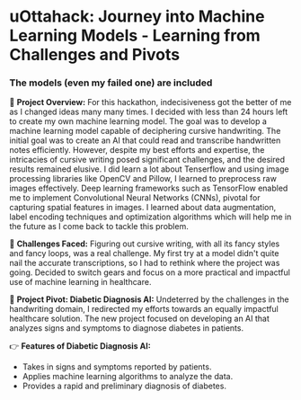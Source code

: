 # **uOttahack: Journey into Machine Learning Models - Learning from Challenges and Pivots**

### The models (even my failed one) are included 

🌟 **Project Overview:**
For this hackathon, indecisiveness got the better of me as I changed ideas many many times. I decided with less than 24 hours left to create my own machine learning model. The goal was to develop a machine learning model capable of deciphering cursive handwriting. The initial goal was to create an AI that could read and transcribe handwritten notes efficiently. However, despite my best efforts and expertise, the intricacies of cursive writing posed significant challenges, and the desired results remained elusive. I did learn a lot about Tenserflow and using image processing libraries like OpenCV and Pillow, I learned to preprocess raw images effectively. Deep learning frameworks such as TensorFlow enabled me to implement Convolutional Neural Networks (CNNs), pivotal for capturing spatial features in images. I learned about data augmentation, label encoding techniques and optimization algorithms which will help me in the future as I come back to tackle this problem.

🤔 **Challenges Faced:**
Figuring out cursive writing, with all its fancy styles and fancy loops, was a real challenge. My first try at a model didn't quite nail the accurate transcriptions, so I had to rethink where the project was going. Decided to switch gears and focus on a more practical and impactful use of machine learning in healthcare.

🚀 **Project Pivot: Diabetic Diagnosis AI:**
Undeterred by the challenges in the handwriting domain, I redirected my efforts towards an equally impactful healthcare solution. The new project focused on developing an AI that analyzes signs and symptoms to diagnose diabetes in patients.

👉 **Features of Diabetic Diagnosis AI:**
- Takes in signs and symptoms reported by patients.
- Applies machine learning algorithms to analyze the data.
- Provides a rapid and preliminary diagnosis of diabetes.

